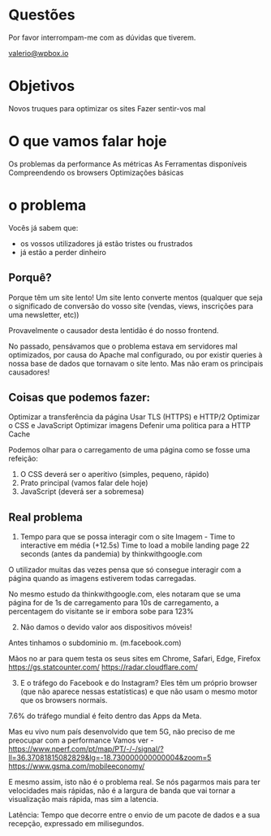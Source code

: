 # Questões

Por favor interrompam-me com as dúvidas que tiverem.

valerio@wpbox.io

# Objetivos

Novos truques para optimizar os sites
Fazer sentir-vos mal

# O que vamos falar hoje

Os problemas da performance
As métricas
As Ferramentas disponíveis
Compreendendo os browsers
Optimizações básicas

# o problema

Vocês já sabem que:

- os vossos utilizadores já estão tristes ou frustrados
- já estão a perder dinheiro

## Porquê?

Porque têm um site lento! Um site lento converte mentos (qualquer que seja o significado de conversão do vosso site (vendas, views, inscrições para uma newsletter, etc))

Provavelmente o causador desta lentidão é do nosso frontend.

No passado, pensávamos que o problema estava em servidores mal optimizados, por causa do Apache mal configurado, ou por existir queries à nossa base de dados que tornavam o site lento. Mas não eram os principais causadores!

## Coisas que podemos fazer:

Optimizar a transferência da página
Usar TLS (HTTPS) e HTTP/2
Optimizar o CSS e JavaScript
Optimizar imagens
Defenir uma politica para a HTTP Cache

Podemos olhar para o carregamento de uma página como se fosse uma refeição:

1. O CSS deverá ser o aperitivo (simples, pequeno, rápido)
2. Prato principal (vamos falar dele hoje)
3. JavaScript (deverá ser a sobremesa)

## Real problema

1. Tempo para que se possa interagir com o site
   Imagem - Time to interactive em média (+12.5s)
   Time to load a mobile landing page 22 seconds (antes da pandemia) by thinkwithgoogle.com

O utilizador muitas das vezes pensa que só consegue interagir com a página quando as imagens estiverem todas carregadas.

No mesmo estudo da thinkwithgoogle.com, eles notaram que se uma página for de 1s de carregamento para 10s de carregamento, a percentagem do visitante se ir embora sobe para 123%

2. Não damos o devido valor aos dispositivos móveis!

Antes tinhamos o subdominio m. (m.facebook.com)

Mãos no ar para quem testa os seus sites em Chrome, Safari, Edge, Firefox
https://gs.statcounter.com/
https://radar.cloudflare.com/

3. E o tráfego do Facebook e do Instagram?
   Eles têm um próprio browser (que não aparece nessas estatísticas) e que não usam o mesmo motor que os browsers normais.

7.6% do tráfego mundial é feito dentro das Apps da Meta.

Mas eu vivo num país desenvolvido que tem 5G, não preciso de me preocupar com a performance
Vamos ver - https://www.nperf.com/pt/map/PT/-/-/signal/?ll=36.37081815082829&lg=-18.730000000000004&zoom=5
https://www.gsma.com/mobileeconomy/

E mesmo assim, isto não é o problema real. Se nós pagarmos mais para ter velocidades mais rápidas, não é a largura de banda que vai tornar a visualização mais rápida, mas sim a latencia.

Latência:
Tempo que decorre entre o envio de um pacote de dados e a sua recepção, expressado em milisegundos.
